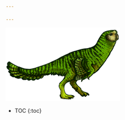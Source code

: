 ```yaml
---

---
```


<nav markdown="1">
  <img src="assets/images/logo.png" class="logo" alt="logo">

  * TOC
  {:toc}
  
</nav>